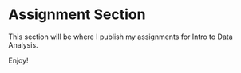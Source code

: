 # Assignment Section

This section will be where I publish my assignments for Intro to Data Analysis.

Enjoy!

